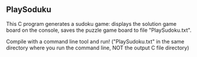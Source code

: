 ## PlaySoduku

 This C program generates a sudoku game:
 displays the solution game board on the console,
 saves the puzzle game board to file "PlaySudoku.txt".
 
 Compile with a command line tool and run!
 ("PlaySudoku.txt" in the same directory where you run the command line, NOT the output C file directory)
